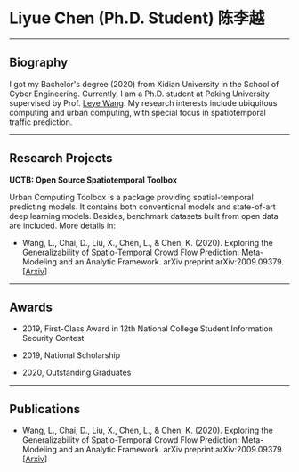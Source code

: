 # Liyue Chen (Ph.D. Student) 陈李越

------

## Biography

I got my Bachelor's degree (2020) from Xidian University in the School of Cyber Engineering. Currently, I am a Ph.D. student at Peking University supervised by Prof. [Leye Wang](https://wangleye.github.io/). My research interests include ubiquitous computing and urban computing, with special focus in spatiotemporal traffic prediction.

------

##  Research Projects

**UCTB: Open Source Spatiotemporal Toolbox**

Urban Computing Toolbox is a package providing spatial-temporal predicting models. It contains both conventional models and state-of-art deep learning models. Besides, benchmark datasets built from open data are included. More details in:

* Wang, L., Chai, D., Liu, X., Chen, L., & Chen, K. (2020). Exploring the Generalizability of Spatio-Temporal Crowd Flow Prediction: Meta-Modeling and an Analytic Framework. arXiv preprint arXiv:2009.09379. [[Arxiv](https://arxiv.org/pdf/2009.09379.pdf)]

------

## Awards

* 2019, First-Class Award in 12th National College Student Information Security Contest

* 2019, National Scholarship
* 2020, Outstanding Graduates

------

## Publications

* Wang, L., Chai, D., Liu, X., Chen, L., & Chen, K. (2020). Exploring the Generalizability of Spatio-Temporal Crowd Flow Prediction: Meta-Modeling and an Analytic Framework. arXiv preprint arXiv:2009.09379. [[Arxiv](https://arxiv.org/pdf/2009.09379.pdf)]